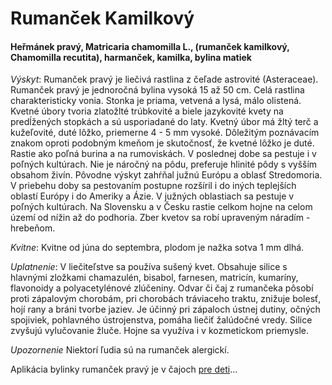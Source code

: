 Rumanček Kamilkový
==================

#### Heřmánek pravý, Matricaria chamomilla L., (rumanček kamilkový, Chamomilla recutita), harmanček, kamilka, bylina matiek

*Výskyt*: Rumanček pravý je liečivá rastlina z čeľade astrovité (Asteraceae). Rumanček pravý je jednoročná bylina vysoká 15 až 50 cm. Celá rastlina charakteristicky vonia. Stonka je priama, vetvená a lysá, málo olistená. Kvetné úbory tvoria zlatožlté trúbkovité a biele jazykovité kvety na predĺžených stopkách a sú usporiadané do laty. Kvetný úbor má žltý terč a kužeľovité, duté lôžko, priemerne 4 - 5 mm vysoké. Dôležitým poznávacím znakom oproti podobným kmeňom je skutočnosť, že kvetné lôžko je duté. Rastie ako poľná burina a na rumoviskách. V poslednej dobe sa pestuje i v poľných kultúrach. Nie je náročný na pôdu, preferuje hlinité pôdy s vyšším obsahom živín. Pôvodne výskyt zahŕňal južnú Európu a oblasť Stredomoria. V priebehu doby sa pestovaním postupne rozšíril i do iných teplejších oblastí Európy i do Ameriky a Ázie. V južných oblastiach sa pestuje v poľných kultúrach. Na Slovensku a v Česku rastie celkom hojne na celom území od nížin až do podhoria. Zber kvetov sa robí upraveným náradím - hrebeňom.

*Kvitne*: Kvitne od júna do septembra, plodom je nažka sotva 1 mm dlhá.

*Uplatnenie*: V liečiteľstve sa používa sušený kvet. Obsahuje silice s hlavnými zložkami chamazulén, bisabol, farnesen, matricín, kumaríny, flavonoidy a polyacetylénové zlúčeniny. Odvar či čaj z rumančeka pôsobí proti zápalovým chorobám, pri chorobách tráviaceho traktu, znižuje bolesť, hojí rany a bráni tvorbe jaziev. Je účinný pri zápaloch ústnej dutiny, očných spojiviek, pohlavného ústrojenstva, pomáha liečiť žalúdočné vredy. Silice zvyšujú vylučovanie žluče. Hojne sa využíva i v kozmetickom priemysle.

*Upozornenie* Niektorí ľudia sú na rumanček alergickí.

Aplikácia bylinky rumanček pravý je v čajoch [pre deti](../caje/pre-deti)...
